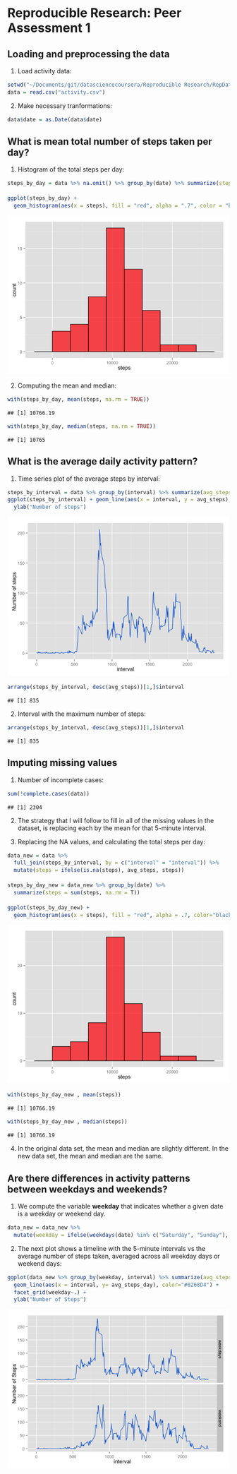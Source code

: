 # Reproducible Research: Peer Assessment 1

## Loading and preprocessing the data

1. Load activity data:

```r
setwd("~/Documents/git/datasciencecoursera/Reproducible Research/RepData_PeerAssessment1")
data = read.csv("activity.csv")
```
2. Make necessary tranformations:

```r
data$date = as.Date(data$date)
```
## What is mean total number of steps taken per day?
1. Histogram of the total steps per day:

```r
steps_by_day = data %>% na.omit() %>% group_by(date) %>% summarize(steps = sum(steps, na.rm = T)) 

ggplot(steps_by_day) + 
  geom_histogram(aes(x = steps), fill = "red", alpha = ".7", color = "black", binwidth = 3000)
```

![](PA1_template_files/figure-html/unnamed-chunk-4-1.png) 

2. Computing the mean and median:

```r
with(steps_by_day, mean(steps, na.rm = TRUE))
```

```
## [1] 10766.19
```

```r
with(steps_by_day, median(steps, na.rm = TRUE))
```

```
## [1] 10765
```

## What is the average daily activity pattern?
1. Time series plot of the average steps by interval:

```r
steps_by_interval = data %>% group_by(interval) %>% summarize(avg_steps = mean(steps, na.rm = T)) 
ggplot(steps_by_interval) + geom_line(aes(x = interval, y = avg_steps), color = "#0268D4") +
  ylab("Number of steps")
```

![](PA1_template_files/figure-html/unnamed-chunk-6-1.png) 

```r
arrange(steps_by_interval, desc(avg_steps))[1,]$interval
```

```
## [1] 835
```
2. Interval with the maximum number of steps: 

```r
arrange(steps_by_interval, desc(avg_steps))[1,]$interval
```

```
## [1] 835
```
## Imputing missing values
1. Number of incomplete cases:

```r
sum(!complete.cases(data))  
```

```
## [1] 2304
```

2. The strategy that I will follow to fill in all of the missing values in the dataset, is replacing each by the mean for that 5-minute interval. 

3. Replacing the NA values, and calculating the total steps per day:

```r
data_new = data %>% 
  full_join(steps_by_interval, by = c("interval" = "interval")) %>% 
  mutate(steps = ifelse(is.na(steps), avg_steps, steps))

steps_by_day_new = data_new %>% group_by(date) %>% 
  summarize(steps = sum(steps, na.rm = T)) 

ggplot(steps_by_day_new) + 
  geom_histogram(aes(x = steps), fill = "red", alpha = .7, color="black", binwidth = 3000)
```

![](PA1_template_files/figure-html/unnamed-chunk-9-1.png) 

```r
with(steps_by_day_new , mean(steps))
```

```
## [1] 10766.19
```

```r
with(steps_by_day_new , median(steps))
```

```
## [1] 10766.19
```

4. In the original data set, the mean and median are slightly different. In the new data set, the mean and median are the same.

## Are there differences in activity patterns between weekdays and weekends?
1. We compute the variable **weekday** that indicates whether a given date is a weekday or weekend day.

```r
data_new = data_new %>% 
  mutate(weekday = ifelse(weekdays(date) %in% c("Saturday", "Sunday"), "weekend", "weekdays" ))
```
2. The next plot shows a timeline with the 5-minute intervals vs the average number of steps taken, averaged across all weekday days or weekend days:

```r
ggplot(data_new %>% group_by(weekday, interval) %>% summarize(avg_steps_day = mean(steps))) + 
  geom_line(aes(x = interval, y= avg_steps_day), color="#0268D4") + 
  facet_grid(weekday~.) + 
  ylab("Number of Steps")
```

![](PA1_template_files/figure-html/unnamed-chunk-11-1.png) 

